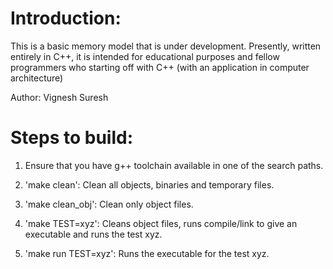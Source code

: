 Introduction:
========================================

This is a basic memory model that is under development. Presently, written entirely in C++, it is intended for educational purposes and fellow programmers who starting off with C++ (with an application in computer architecture)

Author: Vignesh Suresh

Steps to build:
========================================

1) Ensure that you have g++ toolchain available in one of the search paths.

2) 'make clean': Clean all objects, binaries and temporary files.

3) 'make clean_obj': Clean only object files.

4) 'make TEST=xyz': Cleans object files, runs compile/link to give an executable and runs the test xyz.

5) 'make run TEST=xyz': Runs the executable for the test xyz.
